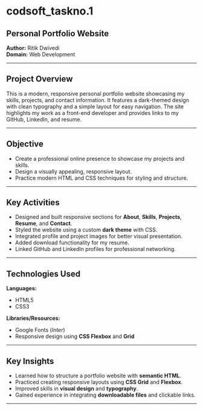# codsoft_taskno.1  
## Personal Portfolio Website  
**Author:** Ritik Dwivedi  
**Domain:** Web Development  

---

##  Project Overview  
This is a modern, responsive personal portfolio website showcasing my skills, projects, and contact information. It features a dark-themed design with clean typography and a simple layout for easy navigation. The site highlights my work as a front-end developer and provides links to my GitHub, LinkedIn, and resume.  

---

##  Objective  
- Create a professional online presence to showcase my projects and skills.  
- Design a visually appealing, responsive layout.  
- Practice modern HTML and CSS techniques for styling and structure.  

---

##  Key Activities  
- Designed and built responsive sections for **About**, **Skills**, **Projects**, **Resume**, and **Contact**.  
- Styled the website using a custom **dark theme** with CSS.  
- Integrated profile and project images for better visual presentation.  
- Added download functionality for my resume.  
- Linked GitHub and LinkedIn profiles for professional networking.  

---

##  Technologies Used  
**Languages:**  
- HTML5  
- CSS3  

**Libraries/Resources:**  
- Google Fonts (*Inter*)  
- Responsive design using **CSS Flexbox** and **Grid**  

---

## Key Insights  
- Learned how to structure a portfolio website with **semantic HTML**.  
- Practiced creating responsive layouts using **CSS Grid** and **Flexbox**.  
- Improved skills in **visual design** and **typography**.  
- Gained experience in integrating **downloadable files** and clickable links.  

---
